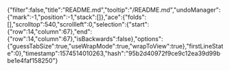 {"filter":false,"title":"README.md","tooltip":"/README.md","undoManager":{"mark":-1,"position":-1,"stack":[]},"ace":{"folds":[],"scrolltop":540,"scrollleft":0,"selection":{"start":{"row":14,"column":67},"end":{"row":14,"column":67},"isBackwards":false},"options":{"guessTabSize":true,"useWrapMode":true,"wrapToView":true},"firstLineState":0},"timestamp":1574514010263,"hash":"95b2d40972f9ce9c12ea39d99bbe1e4faf158250"}